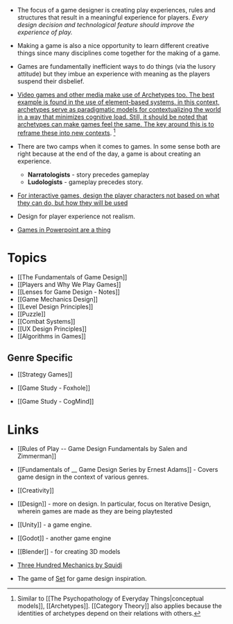 * The focus of a game designer is creating play experiences, rules and structures that result in a meaningful experience for players. *Every design decision and technological feature should improve the experience of play.*

* Making a game is also a nice opportunity to learn different creative things since many disciplines come together for the making of a game.

* Games are fundamentally inefficient ways to do things (via the lusory attitude) but they imbue an experience with meaning as the players suspend their disbelief.


* [Video games and other media make use of Archetypes too. The best example is found in the use of element-based systems. in this context, archetypes serve as paradigmatic models for contextualizing the world in a way that minimizes cognitive load. Still, it should be noted that archetypes can make games feel the same. The key around this is to reframe these into new contexts](https://www.youtube.com/watch?v=yzSzJqAAyxg). [^1]

[^1]: Similar to [[The Psychopathology of Everyday Things|conceptual models]],  [[Archetypes]]. [[Category Theory]] also applies because the identities of archetypes depend on their relations with others.

* There are two camps when it comes to games. In some sense both are right because at the end of the day, a game is about creating an experience. 
	* **Narratologists** - story precedes gameplay 
	* **Ludologists** - gameplay precedes story.

* [For interactive games, design the player characters not based on what they can do, but how they will be used](https://www.youtube.com/watch?v=7EpgjR-k3fE)
* Design for player experience not realism. 


* [Games in Powerpoint are a thing](https://www.youtube.com/watch?v=KDUiw2BHE5Y)
# Topics
* [[The Fundamentals of Game Design]]
* [[Players and Why We Play Games]]
* [[Lenses for Game Design - Notes]]
* [[Game Mechanics Design]]
* [[Level Design Principles]]
* [[Puzzle]]
* [[Combat Systems]]
* [[UX Design Principles]]
* [[Algorithms in Games]]



## Genre Specific
* [[Strategy Games]]

* [[Game Study - Foxhole]]
* [[Game Study - CogMind]]

# Links
* [[Rules of Play -- Game Design Fundamentals by Salen and Zimmerman]]
* [[Fundamentals of __ Game Design Series by Ernest Adams]] - Covers game design in the context of various genres.

* [[Creativity]]
* [[Design]] - more on design. In particular, focus on Iterative Design, wherein games are made as they are being playtested 

* [[Unity]] - a game engine.
* [[Godot]] - another game engine 
* [[Blender]] - for creating 3D models

* [Three Hundred Mechanics by Squidi](https://www.squidi.net/three/)
* The game of [Set](https://www.youtube.com/watch?v=EkFX9jUJPKk) for game design inspiration.
